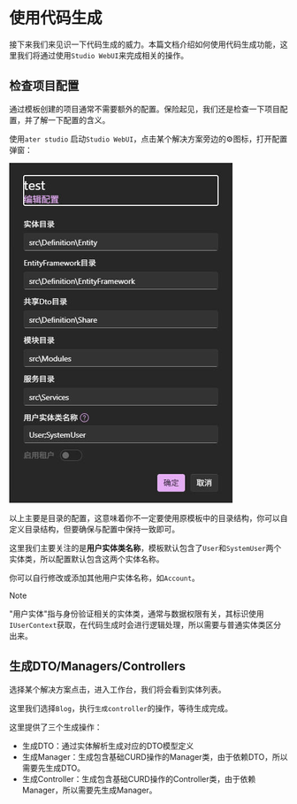 # 使用代码生成

接下来我们来见识一下代码生成的威力。本篇文档介绍如何使用代码生成功能，这里我们将通过使用`Studio WebUI`来完成相关的操作。

## 检查项目配置

通过模板创建的项目通常不需要额外的配置。保险起见，我们还是检查一下项目配置，并了解一下配置的含义。

使用`ater studio` 启动`Studio WebUI`，点击某个解决方案旁边的⚙️图标，打开配置弹窗：

![config](../_images/config.jpg)

以上主要是目录的配置，这意味着你不一定要使用原模板中的目录结构，你可以自定义目录结构，但要确保与配置中保持一致即可。

这里我们主要关注的是**用户实体类名称**，模板默认包含了`User`和`SystemUser`两个实体类，所以配置默认包含这两个实体名称。

你可以自行修改或添加其他用户实体名称，如`Account`。

> [!NOTE]
> "用户实体"指与身份验证相关的实体类，通常与数据权限有关，其标识使用`IUserContext`获取，在代码生成时会进行逻辑处理，所以需要与普通实体类区分出来。

## 生成DTO/Managers/Controllers

选择某个解决方案点击，进入工作台，我们将会看到实体列表。

这里我们选择`Blog`，执行`生成controller`的操作，等待生成完成。

这里提供了三个生成操作：

- 生成DTO：通过实体解析生成对应的DTO模型定义
- 生成Manager：生成包含基础CURD操作的Manager类，由于依赖DTO，所以需要先生成DTO。
- 生成Controller：生成包含基础CURD操作的Controller类，由于依赖Manager，所以需要先生成Manager。
